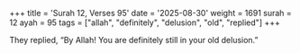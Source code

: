 +++
title = 'Surah 12, Verses 95'
date = '2025-08-30'
weight = 1691
surah = 12
ayah = 95
tags = ["allah", "definitely", "delusion", "old", "replied"]
+++

They replied, “By Allah! You are definitely still in your old delusion.”